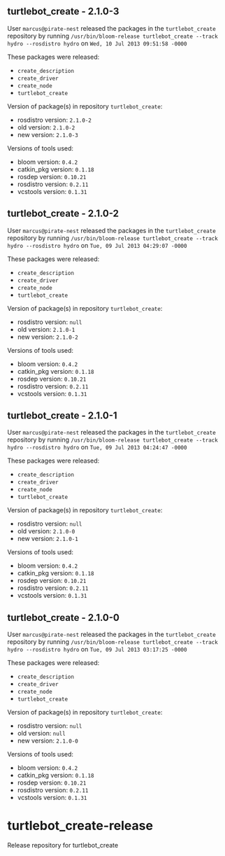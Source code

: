 ## turtlebot_create - 2.1.0-3

User `marcus@pirate-nest` released the packages in the `turtlebot_create` repository by running `/usr/bin/bloom-release turtlebot_create --track hydro --rosdistro hydro` on `Wed, 10 Jul 2013 09:51:58 -0000`

These packages were released:
- `create_description`
- `create_driver`
- `create_node`
- `turtlebot_create`

Version of package(s) in repository `turtlebot_create`:
- rosdistro version: `2.1.0-2`
- old version: `2.1.0-2`
- new version: `2.1.0-3`

Versions of tools used:
- bloom version: `0.4.2`
- catkin_pkg version: `0.1.18`
- rosdep version: `0.10.21`
- rosdistro version: `0.2.11`
- vcstools version: `0.1.31`


## turtlebot_create - 2.1.0-2

User `marcus@pirate-nest` released the packages in the `turtlebot_create` repository by running `/usr/bin/bloom-release turtlebot_create --track hydro --rosdistro hydro` on `Tue, 09 Jul 2013 04:29:07 -0000`

These packages were released:
- `create_description`
- `create_driver`
- `create_node`
- `turtlebot_create`

Version of package(s) in repository `turtlebot_create`:
- rosdistro version: `null`
- old version: `2.1.0-1`
- new version: `2.1.0-2`

Versions of tools used:
- bloom version: `0.4.2`
- catkin_pkg version: `0.1.18`
- rosdep version: `0.10.21`
- rosdistro version: `0.2.11`
- vcstools version: `0.1.31`


## turtlebot_create - 2.1.0-1

User `marcus@pirate-nest` released the packages in the `turtlebot_create` repository by running `/usr/bin/bloom-release turtlebot_create --track hydro --rosdistro hydro` on `Tue, 09 Jul 2013 04:24:47 -0000`

These packages were released:
- `create_description`
- `create_driver`
- `create_node`
- `turtlebot_create`

Version of package(s) in repository `turtlebot_create`:
- rosdistro version: `null`
- old version: `2.1.0-0`
- new version: `2.1.0-1`

Versions of tools used:
- bloom version: `0.4.2`
- catkin_pkg version: `0.1.18`
- rosdep version: `0.10.21`
- rosdistro version: `0.2.11`
- vcstools version: `0.1.31`


## turtlebot_create - 2.1.0-0

User `marcus@pirate-nest` released the packages in the `turtlebot_create` repository by running `/usr/bin/bloom-release turtlebot_create --track hydro --rosdistro hydro` on `Tue, 09 Jul 2013 03:17:25 -0000`

These packages were released:
- `create_description`
- `create_driver`
- `create_node`
- `turtlebot_create`

Version of package(s) in repository `turtlebot_create`:
- rosdistro version: `null`
- old version: `null`
- new version: `2.1.0-0`

Versions of tools used:
- bloom version: `0.4.2`
- catkin_pkg version: `0.1.18`
- rosdep version: `0.10.21`
- rosdistro version: `0.2.11`
- vcstools version: `0.1.31`


turtlebot_create-release
========================

Release repository for turtlebot_create
